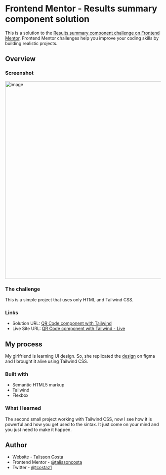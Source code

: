 # Frontend Mentor - Results summary component solution

This is a solution to the [Results summary component challenge on Frontend Mentor](https://www.frontendmentor.io/challenges/results-summary-component-CE_K6s0maV). Frontend Mentor challenges help you improve your coding skills by building realistic projects. 

## Overview

### Screenshot

<img width="639" alt="image" src="https://user-images.githubusercontent.com/2528597/229515683-3a8f861b-7816-41d6-9eb5-fcaa9db592a3.png" />

### The challenge

This is a simple project that uses only HTML and Tailwind CSS.

### Links

- Solution URL: [QR Code component with Tailwind](https://github.com/talissoncosta/talissoncosta.github.io/blob/master/frontend-mentor/results-summary-component)
- Live Site URL: [QR Code component with Tailwind - Live](https://talissoncosta.github.io/frontend-mentor/results-summary-component/index.html)

## My process

My girlfriend is learning UI design. So, she replicated the [design](https://www.figma.com/file/fL480Stwlq9Wd2a96D0Jef/Qr-Code-Component?node-id=1%3A2&t=NODngVLjsAB7FXzq-1) on figma and I brought it alive using Tailwind CSS.

### Built with

- Semantic HTML5 markup
- Tailwind
- Flexbox

### What I learned

The second small project working with Tailwind CSS, now I see how it is powerful and how you get used to the sintax. It just come on your mind and you just need to make it happen.

## Author

- Website - [Talisson Costa](https://talissoncosta.github.io/)
- Frontend Mentor - [@talissoncosta](https://www.frontendmentor.io/profile/talissoncosta)
- Twitter - [@tcostaz1](https://twitter.com/tcostaz1)
